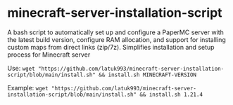 # minecraft-server-installation-script
A bash script to automatically set up and configure a PaperMC server with the latest build version, configure RAM allocation, and support for installing custom maps from direct links (zip/7z). Simplifies installation and setup process for Minecraft server

Use:
```wget "https://github.com/latuk993/minecraft-server-installation-script/blob/main/install.sh" && install.sh MINECRAFT-VERSION```

Example:
```wget "https://github.com/latuk993/minecraft-server-installation-script/blob/main/install.sh" && install.sh 1.21.4```

